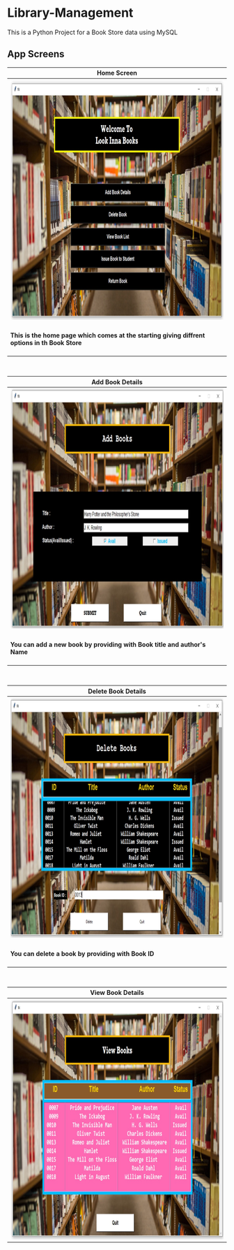 # Library-Management
This is a Python Project for a Book Store data using MySQL


App Screens
-------
| Home Screen    |
| ------------- |
| <img src ="p1.jpg" width = "900" height = "550">     |
|<h4> This is the home page which comes at the starting giving diffrent options in th Book Store  |
  
<br/>
  
| Add Book Details |
| ------------- |
| <img src ="p2.jpg" width = "900" height = "550">      |
|<h4> You can add a new book by providing with Book title and author's Name  |

<br/>
  
| Delete Book Details     |
| ------------- |
| <img src ="p3.jpg" width = "900" height = "550">      |
|<h4> You can delete a book by providing with Book ID  |

<br/>
  
| View Book Details       |
| ------------- |
| <img src ="p4.jpg" width = "900" height = "550">      |

